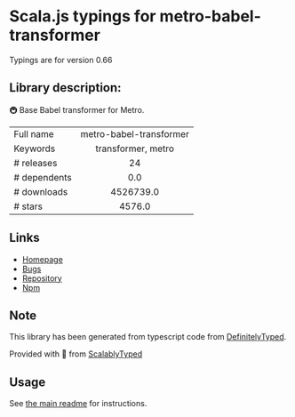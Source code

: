 
# Scala.js typings for metro-babel-transformer

Typings are for version 0.66

## Library description:
🚇 Base Babel transformer for Metro.

|                    |                 |
| ------------------ | :-------------: |
| Full name          | metro-babel-transformer |
| Keywords           | transformer, metro |
| # releases         | 24 |
| # dependents       | 0.0 |
| # downloads        | 4526739.0 |
| # stars            | 4576.0 |

## Links
- [Homepage](https://github.com/facebook/metro#readme)
- [Bugs](https://github.com/facebook/metro/issues)
- [Repository](https://github.com/facebook/metro)
- [Npm](https://www.npmjs.com/package/metro-babel-transformer)
    


## Note
This library has been generated from typescript code from [DefinitelyTyped](https://definitelytyped.org).

Provided with :purple_heart: from [ScalablyTyped](https://github.com/oyvindberg/ScalablyTyped)

## Usage
See [the main readme](../../readme.md) for instructions.


